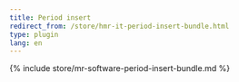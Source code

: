 ```yaml
---
title: Period insert
redirect_from: /store/hmr-it-period-insert-bundle.html
type: plugin
lang: en
---
```


{% include store/mr-software-period-insert-bundle.md %}

